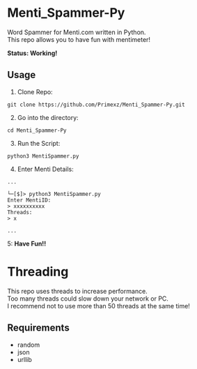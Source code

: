 # Menti_Spammer-Py

Word Spammer for Menti.com written in Python.<br>
This repo allows you to have fun with mentimeter!


**Status: Working!**

## Usage
1. Clone Repo:
```
git clone https://github.com/Primexz/Menti_Spammer-Py.git
```

2. Go into the directory:
```
cd Menti_Spammer-Py
```

3. Run the Script:
```
python3 MentiSpammer.py
```

4. Enter Menti Details:
```
...

└─[$]> python3 MentiSpammer.py
Enter MentiID:
> xxxxxxxxxx
Threads:
> x

...
```
5: **Have Fun!!**

# Threading
This repo uses threads to increase performance.<br>
Too many threads could slow down your network or PC.<br>
I recommend not to use more than 50 threads at the same time!


## Requirements
- random
- json
- urllib

